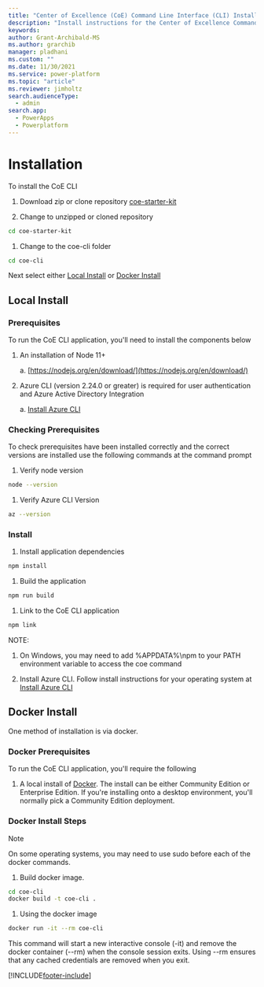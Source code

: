 ```yaml
---
title: "Center of Excellence (CoE) Command Line Interface (CLI) Install"
description: "Install instructions for the Center of Excellence Command-Line interface"
keywords: 
author: Grant-Archibald-MS
ms.author: grarchib
manager: pladhani
ms.custom: ""
ms.date: 11/30/2021
ms.service: power-platform
ms.topic: "article"
ms.reviewer: jimholtz
search.audienceType: 
  - admin
search.app: 
  - PowerApps
  - Powerplatform
---
```



# Installation

To install the CoE CLI

1. Download zip or clone repository [coe-starter-kit](https://github.com/microsoft/coe-starter-kit)

1. Change to unzipped or cloned repository

```bash
cd coe-starter-kit
```

1. Change to the coe-cli folder

```bash
cd coe-cli
```

Next select either [Local Install](#local-install) or [Docker Install](#docker-install)

## Local Install

### Prerequisites

To run the CoE CLI application, you'll need to install the components below

1. An installation of Node 11+

   a. [https://nodejs.org/en/download/](https://nodejs.org/en/download/)

2. Azure CLI (version 2.24.0 or greater) is required for user authentication and Azure Active Directory Integration

   a. [Install Azure CLI](/cli/azure/install-azure-cli)

### Checking Prerequisites

To check prerequisites have been installed correctly and the correct versions are installed use the following commands at the command prompt

1. Verify node version

```bash
node --version
```

1. Verify Azure CLI Version

```bash
az --version
```

### Install

1. Install application dependencies

```bash
npm install
```

1. Build the application

```bash
npm run build
```

1. Link to the CoE CLI application

```bash
npm link
```

NOTE:

1. On Windows, you may need to add %APPDATA%\npm to your PATH environment variable to access the coe command

1. Install Azure CLI. Follow install instructions for your operating system at [Install Azure CLI](/cli/azure/install-azure-cli)

## Docker Install

One method of installation is via docker.

### Docker Prerequisites

To run the CoE CLI application, you'll require the following

1. A local install of [Docker](https://docs.docker.com/get-docker/). The install can be either Community Edition or Enterprise Edition. If you're installing onto a desktop environment, you'll normally pick a Community Edition deployment.

### Docker Install Steps

>[!Note]
>On some operating systems, you may need to use sudo before each of the docker commands.

1. Build docker image.

```bash
cd coe-cli
docker build -t coe-cli . 
```

1. Using the docker image

```bash
docker run -it --rm coe-cli
```

This command will start a new interactive console (-it) and remove the docker container (--rm) when the console session exits. Using --rm ensures that any cached credentials are removed when you exit.

[!INCLUDE[footer-include](../../../includes/footer-banner.md)]
